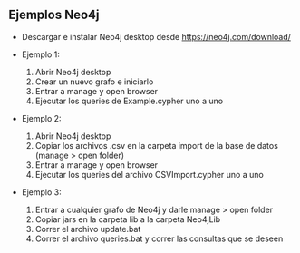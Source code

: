 ## Ejemplos Neo4j

* Descargar e instalar Neo4j desktop desde https://neo4j.com/download/

* Ejemplo 1:
  1. Abrir Neo4j desktop
  2. Crear un nuevo grafo e iniciarlo
  3. Entrar a manage y open browser
  4. Ejecutar los queries de Example.cypher uno a uno
* Ejemplo 2:
  1. Abrir Neo4j desktop
  2. Copiar los archivos .csv en la carpeta import de la base de datos (manage > open folder)
  3. Entrar a manage y open browser
  4. Ejecutar los queries del archivo CSVImport.cypher uno a uno
* Ejemplo 3:
  1. Entrar a cualquier grafo de Neo4j y darle manage > open folder
  2. Copiar jars en la carpeta lib a la carpeta Neo4jLib
  3. Correr el archivo update.bat
  4. Correr el archivo queries.bat y correr las consultas que se deseen
  

